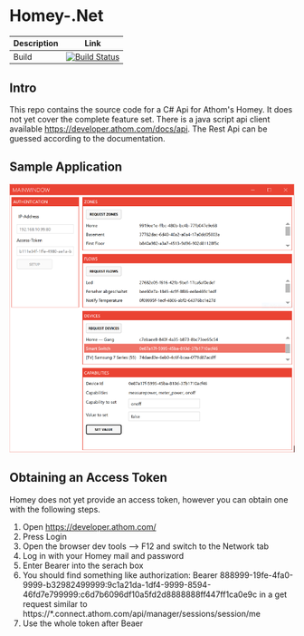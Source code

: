 # Homey-.Net

|Description      |Link        |
|-----------------|------------|
|Build            |[![Build Status](https://my-tech-projects.visualstudio.com/Homey-.Net/_apis/build/status/Release%20Build?branchName=master)](https://my-tech-projects.visualstudio.com/Homey-.Net/_build/latest?definitionId=12&branchName=master)|

## Intro
This repo contains the source code for a C# Api for Athom's Homey.
It does not yet cover the complete feature set.
There is a java script api client available https://developer.athom.com/docs/api.
The Rest Api can be guessed according to the documentation.

## Sample Application
![Screenshot](docu/screenshot.png)

## Obtaining an Access Token
Homey does not yet provide an access token, however you can obtain one with the following steps.

1. Open https://developer.athom.com/
2. Press Login
3. Open the browser dev tools --> F12 and switch to the Network tab
4. Log in with your Homey mail and password
5. Enter Bearer into the serach box
6. You should find something like authorization: Bearer 888999-19fe-4fa0-9999-b32982499999:9c1a21da-1df4-9999-8594-46fd7e799999:c6d7b6096df10a5fd2d8888888ff447ff1ca0e9c
in a get request similar to https://*.connect.athom.com/api/manager/sessions/session/me
7. Use the whole token after Beaer
